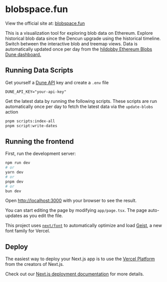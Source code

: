 # blobspace.fun

View the official site at: [blobspace.fun](https://www.blobspace.fun)

This is a visualization tool for exploring blob data on Ethereum.
Explore historical blob data since the Dencun upgrade using the
historical timeline. Switch between the interactive blob and treemap
views. Data is automatically updated once per day from the
<a
              href="https://dune.com/hildobby/blobs"
              target="_blank"
              rel="noopener noreferrer"
              className="font-medium underline"
            >
hildobby Ethereum Blobs Dune dashboard.
</a>

## Running Data Scripts

Get yourself a [Dune API](https://dune.com/settings/api) key and create a `.env` file

```env
DUNE_API_KEY="your-api-key"
```

Get the latest data by running the following scripts. These scripts are run automatically once per day to fetch the latest data via the `update-blobs` action

```bash
pnpm scripts:index-all
pnpm script:write-dates
```

## Running the frontend

First, run the development server:

```bash
npm run dev
# or
yarn dev
# or
pnpm dev
# or
bun dev
```

Open [http://localhost:3000](http://localhost:3000) with your browser to see the result.

You can start editing the page by modifying `app/page.tsx`. The page auto-updates as you edit the file.

This project uses [`next/font`](https://nextjs.org/docs/app/building-your-application/optimizing/fonts) to automatically optimize and load [Geist](https://vercel.com/font), a new font family for Vercel.

## Deploy

The easiest way to deploy your Next.js app is to use the [Vercel Platform](https://vercel.com/new?utm_medium=default-template&filter=next.js&utm_source=create-next-app&utm_campaign=create-next-app-readme) from the creators of Next.js.

Check out our [Next.js deployment documentation](https://nextjs.org/docs/app/building-your-application/deploying) for more details.
